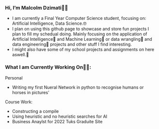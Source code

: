 ### Hi, I’m Malcolm Dzimati👋🏿
- I am currently a Final Year Computer Science student, focusing on: Artificial Intelligence, Data Science.🤓
- I plan on using this github page to showcase and store fun projects I plan to fill my schedual doing. Mainly focusing on the application of Artificial Intelligence🦿 and Machine Learning🧠 or data wrangling👾 and data engineering🧮 projects and other stuff I find interesting.
- I might also have some of my school projects and assignments on here aswell.📝

### What I am Currently Working On👨‍💻:
Personal
- Writing my first Nueral Network in python to recognise humans or horses in pictures'

Course Work:
- Constructing a compile
- Using heuristic and no heuristic searches for AI
- Business Anaylst for 2022 Tuks Graduite Site
<!---
malcolmdzimati/malcolmdzimati is a ✨ special ✨ repository because its `README.md` (this file) appears on your GitHub profile.
You can click the Preview link to take a look at your changes.
--->
